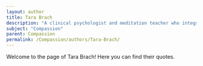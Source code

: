 ```yaml
---
layout: author
title: Tara Brach
description: "A clinical psychologist and meditation teacher who integrates Buddhist teachings with modern psychology, emphasizing self-compassion and emotional healing."
subject: "Compassion"
parent: Compassion
permalink: /Compassion/authors/Tara-Brach/
---
```


Welcome to the page of Tara Brach! Here you can find their quotes.
